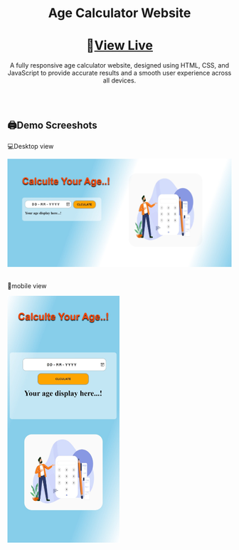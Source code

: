<div align="center">

# Age Calculator Website

</div>
<div align="center">

# 🔀<a href="https://mulayharshal.github.io/AgeCalculator">View Live</a>
</div>

<p align="center">A fully responsive age calculator website, designed using HTML, CSS, and JavaScript to provide accurate results and a smooth user experience across all devices.</p>

<br>
<br>
<!-- <hr> -->
<h2>🖨️Demo Screeshots</h2>
<p>💻Desktop view</p>
<img src="./images/pcview.jpeg"/>
<br>
<br>
<p>📱mobile view</p>
<img src="./images/mobile view.jpeg" width="50%">
